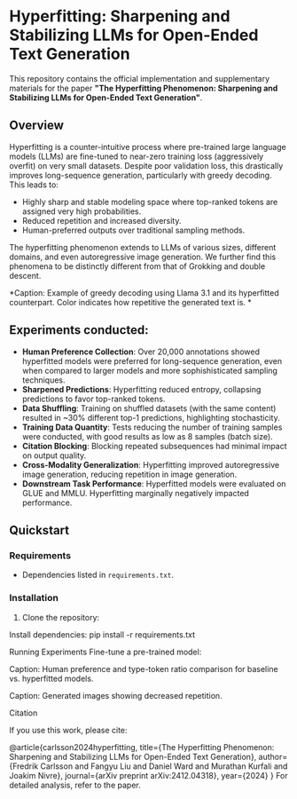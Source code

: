 # Hyperfitting: Sharpening and Stabilizing LLMs for Open-Ended Text Generation

This repository contains the official implementation and supplementary materials for the paper **"The Hyperfitting Phenomenon: Sharpening and Stabilizing LLMs for Open-Ended Text Generation"**.

## Overview

Hyperfitting is a counter-intuitive process where pre-trained large language models (LLMs) are fine-tuned to near-zero training loss (aggressively overfit) on very small datasets. Despite poor validation loss, this drastically improves long-sequence generation, particularly with greedy decoding. This leads to:
- Highly sharp and stable modeling space where top-ranked tokens are assigned very high probabilities.
- Reduced repetition and increased diversity.
- Human-preferred outputs over traditional sampling methods.

The hyperfitting phenomenon extends to LLMs of various sizes, different domains, and even autoregressive image generation. We further find this phenomena to be distinctly different from that of Grokking and double descent.
<!--
Figure 1 Placeholder
-->
*Caption: Example of greedy decoding using Llama 3.1 and its hyperfitted counterpart. Color indicates how repetitive the generated text is. *

## Experiments conducted:
- **Human Preference Collection**: Over 20,000 annotations showed hyperfitted models were preferred for long-sequence generation, even when compared to larger models and more sophishisticated sampling techniques.
- **Sharpened Predictions**: Hyperfitting reduced entropy, collapsing predictions to favor top-ranked tokens.  
- **Data Shuffling**: Training on shuffled datasets (with the same content) resulted in ~30% different top-1 predictions, highlighting stochasticity.
- **Training Data Quantity**: Tests reducing the number of training samples were conducted, with good results as low as 8 samples (batch size). 
- **Citation Blocking**: Blocking repeated subsequences had minimal impact on output quality.
- **Cross-Modality Generalization**: Hyperfitting improved autoregressive image generation, reducing repetition in image generation.
- **Downstream Task Performance**: Hyperfitted models were evaluated on GLUE and MMLU. Hyperfitting marginally negatively impacted performance.

## Quickstart
### Requirements
- Dependencies listed in `requirements.txt`.

### Installation
1. Clone the repository:

<!--
PLACEHOLDER FOR CLONING INSTRUCTIONS
-->
   
Install dependencies:
pip install -r requirements.txt

Running Experiments
Fine-tune a pre-trained model:

<!--
PLACEHOLDER FOR HOW TO RUN EXPERIMENTS AND EVALUATE
-->

<!--
Table 1 Placeholder
-->
Caption: Human preference and type-token ratio comparison for baseline vs. hyperfitted models.

<!--
Figure 6 Placeholder
-->

Caption: Generated images showing decreased repetition.

Citation

If you use this work, please cite:

@article{carlsson2024hyperfitting,
  title={The Hyperfitting Phenomenon: Sharpening and Stabilizing LLMs for Open-Ended Text Generation},
  author={Fredrik Carlsson and Fangyu Liu and Daniel Ward and Murathan Kurfali and Joakim Nivre},
  journal={arXiv preprint arXiv:2412.04318},
  year={2024}
}
For detailed analysis, refer to the paper.
